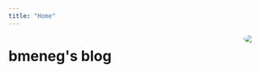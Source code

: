 ```yaml
---
title: "Home"
---
```

<img src="
https://pbs.twimg.com/profile_images/1016304113351610369/MgIylBnS_400x400.jpg"
style="max-width:15%;min-width:40px;float:right;border-radius:50%;" />

# bmeneg's blog 
